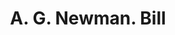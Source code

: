 ---
doi: 10.7916/D8HB0H7G
date_other: '1890'
date_other_textual: 1890-1899
form: printed ephemera
genre:
- Invoices
name:
- A. G. Newman
object_in_context_url: https://biggert.cul.columbia.edu/items/view/ave_biggert_00935
subject_hierarchical_geographic:
- New York, New York, United States
subject_name:
- A. G. Newman
title: A. G. Newman. Bill
sort_title: A. G. Newman. Bill
call_number: ave_biggert_00935
coordinates:
- 40.71277777777778,-74.00583333333333
pid: ave_biggert_00935
identifiers: ave_biggert_00935
thumbnail: https://derivativo-1.library.columbia.edu/iiif/2/ldpd:344302/full/!256,256/0/native.jpg
permalink: /biggert/ave_biggert_00935/
layout: iiif-image-page
---